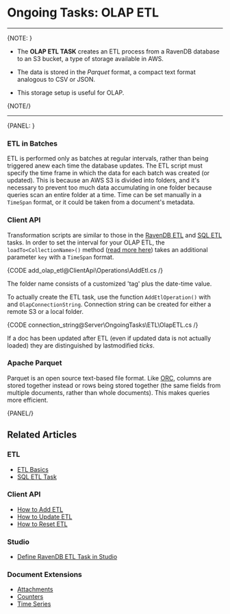 ﻿# Ongoing Tasks: OLAP ETL

---

{NOTE: }

* The **OLAP ETL TASK** creates an ETL process from a RavenDB database to an S3 bucket, 
a type of storage available in AWS.  

* The data is stored in the _Parquet_ format, a compact text format analogous to CSV or 
JSON.  

* This storage setup is useful for OLAP.  

{NOTE/}

---

{PANEL: }

### ETL in Batches

ETL is performed only as batches at regular intervals, rather than being triggered anew each time 
the database updates. The ETL script must specify the time frame in which the data for each batch 
was created (or updated). This is because an AWS S3 is divided into folders, and it's necessary 
to prevent too much data accumulating in one folder because queries scan an entire folder at a 
time. Time can be set manually in a `TimeSpan` format, or it could be taken from a document's 
metadata.  

### Client API

Transformation scripts are similar to those in the [RavenDB ETL]() and [SQL ETL]() tasks. In 
order to set the interval for your OLAP ETL, the `loadTo<CollectionName>()` method 
([read more here](../../../server/ongoing-tasks/etl/raven#transformation-script-options)) 
takes an additional parameter `key` with a `TimeSpan` format.  

{CODE add_olap_etl@ClientApi\Operations\AddEtl.cs /}

The folder name consists of a customized 'tag' plus the date-time value.

To actually create the ETL task, use the function `AddEtlOperation()` with and `OlapConnectionString`. 
Connection string can be created for either a remote S3 or a local folder.  

{CODE connection_string@Server\OngoingTasks\ETL\OlapETL.cs /}

If a doc has been updated after ETL (even if updated data is not actually loaded) they are 
distinguished by lastmodified *ticks*.  

### Apache Parquet

Parquet is an open source text-based file format. Like [ORC](), columns are stored together 
instead or rows being stored together (the same fields from multiple documents, rather than 
whole documents). This makes queries more efficient.  

{PANEL/}

## Related Articles

### ETL

- [ETL Basics](../../../server/ongoing-tasks/etl/basics)
- [SQL ETL Task](../../../server/ongoing-tasks/etl/sql)

### Client API

- [How to Add ETL](../../../client-api/operations/maintenance/etl/add-etl)
- [How to Update ETL](../../../client-api/operations/maintenance/etl/update-etl)
- [How to Reset ETL](../../../client-api/operations/maintenance/etl/reset-etl)

### Studio

- [Define RavenDB ETL Task in Studio](../../../studio/database/tasks/ongoing-tasks/ravendb-etl-task)

### Document Extensions

- [Attachments](../../../document-extensions/attachments/what-are-attachments)
- [Counters](../../../document-extensions/counters/overview)
- [Time Series](../../../document-extensions/timeseries/overview)
